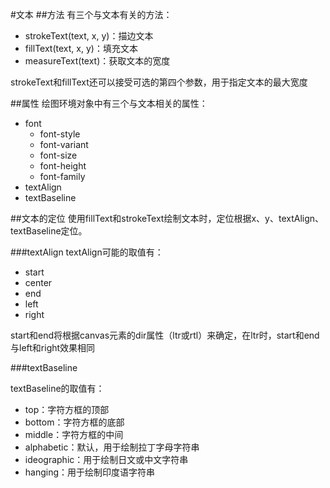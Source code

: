 #文本
##方法
有三个与文本有关的方法：

* strokeText(text, x, y)：描边文本
* fillText(text, x, y)：填充文本
* measureText(text)：获取文本的宽度

strokeText和fillText还可以接受可选的第四个参数，用于指定文本的最大宽度

##属性
绘图环境对象中有三个与文本相关的属性：

* font
    * font-style
    * font-variant
    * font-size
    * font-height
    * font-family
* textAlign
* textBaseline

##文本的定位
使用fillText和strokeText绘制文本时，定位根据x、y、textAlign、textBaseline定位。

###textAlign
textAlign可能的取值有：

* start
* center
* end
* left
* right

start和end将根据canvas元素的dir属性（ltr或rtl）来确定，在ltr时，start和end与left和right效果相同


###textBaseline

textBaseline的取值有：

* top：字符方框的顶部
* bottom：字符方框的底部
* middle：字符方框的中间
* alphabetic：默认，用于绘制拉丁字母字符串
* ideographic：用于绘制日文或中文字符串
* hanging：用于绘制印度语字符串

